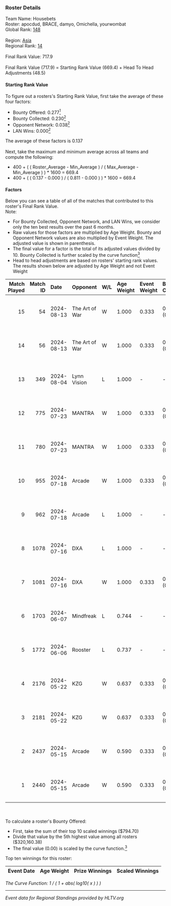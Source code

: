 ### Roster Details<br />
Team Name: Housebets<br />
Roster: apocdud, BRACE, damyo, Omichella, yourwombat<br />
Global Rank: [148](../../standings_global_2024_08_14.md)<br />
<br />
Region: [Asia]( ../../standings_asia_2024_08_14.md)<br />
Regional Rank: [14]( ../../standings_asia_2024_08_14.md)<br />
<br />
Final Rank Value:  717.9<br />
<br />
Final Rank Value (717.9) = Starting Rank Value (669.4) + Head To Head Adjustments (48.5)<br />

#### Starting Rank Value<br />
To figure out a rosters's Starting Rank Value, first take the average of these four factors:<br />
- Bounty Offered: 0.277[<sup>1</sup>](#table2)
- Bounty Collected: 0.230[<sup>2</sup>](#table1)
- Opponent Network: 0.038[<sup>2</sup>](#table1)
- LAN Wins: 0.000[<sup>2</sup>](#table1)

The average of these factors is 0.137<br />
<br />
Next, take the maximum and minimum average across all teams and compute the following:<br />
- 400 + ( ( Roster_Average - Min_Average ) / ( Max_Average - Min_Average ) ) * 1600 = 669.4
- 400 + ( ( 0.137 - 0.000 ) / ( 0.811 - 0.000 ) ) * 1600 = 669.4


#### Factors<br />
Below you can see a table of all of the matches that contributed to this roster's Final Rank Value.<br />
Note:<br />

- For Bounty Collected, Opponent Network, and LAN Wins, we consider only the ten best results over the past 6 months.
- Raw values for those factors are multiplied by Age Weight. Bounty and Opponent Network values are also multiplied by Event Weight. The adjusted value is shown in parenthesis.
- The final value for a factor is the total of its adjusted values divided by 10. Bounty Collected is further scaled by the curve function[<sup>3</sup>](#curveFunction)
- Head to head adjustments are based on rosters' starting rank values. The results shown below are adjusted by Age Weight and not Event Weight
<span id="table1"></span><br />


| Match Played | Match ID | Date       | Opponent       | W/L | Age Weight | Event Weight | Bounty Collected | Opponent Network | LAN Wins  | H2H Adj. | Roster                                       |
| -: | -: | :- | :- | :- | :- | :- | :- | :- | :- | -: | :- |
|           15 |       54 | 2024-08-13 | The Art of War | W   | 1.000      | 0.333        | 0.000 (0.000)    | 0.154 (0.051)    | 0 (0.000) |    14.46 | apocdud, BRACE, damyo, Omichella, yourwombat |
|           14 |       56 | 2024-08-13 | The Art of War | W   | 1.000      | 0.333        | 0.000 (0.000)    | 0.154 (0.051)    | 0 (0.000) |    15.80 | apocdud, BRACE, damyo, Omichella, yourwombat |
|           13 |      349 | 2024-08-04 | Lynn Vision    | L   | 1.000      | -            | -                | -                | -         |    -4.53 | BRACE, damyo, Omichella, pz, yourwombat      |
|           12 |      775 | 2024-07-23 | MANTRA         | W   | 1.000      | 0.333        | 0.000 (0.000)    | 0.000 (0.000)    | 0 (0.000) |     4.80 | apocdud, BRACE, damyo, Omichella, yourwombat |
|           11 |      780 | 2024-07-23 | MANTRA         | W   | 1.000      | 0.333        | 0.000 (0.000)    | 0.000 (0.000)    | 0 (0.000) |     5.03 | apocdud, BRACE, damyo, Omichella, yourwombat |
|           10 |      955 | 2024-07-18 | Arcade         | W   | 1.000      | 0.333        | 0.002 (0.001)    | 0.190 (0.063)    | 0 (0.000) |    15.82 | apocdud, BRACE, damyo, Omichella, yourwombat |
|            9 |      962 | 2024-07-18 | Arcade         | L   | 1.000      | -            | -                | -                | -         |   -15.67 | apocdud, BRACE, damyo, Omichella, yourwombat |
|            8 |     1078 | 2024-07-16 | DXA            | L   | 1.000      | -            | -                | -                | -         |   -17.96 | apocdud, BRACE, damyo, Omichella, yourwombat |
|            7 |     1081 | 2024-07-16 | DXA            | W   | 1.000      | 0.333        | 0.002 (0.001)    | 0.240 (0.080)    | 0 (0.000) |    13.35 | apocdud, BRACE, damyo, Omichella, yourwombat |
|            6 |     1703 | 2024-06-07 | Mindfreak      | L   | 0.744      | -            | -                | -                | -         |   -10.79 | ADDICT, BRACE, damyo, hazr, yourwombat       |
|            5 |     1772 | 2024-06-06 | Rooster        | L   | 0.737      | -            | -                | -                | -         |    -8.50 | ADDICT, BRACE, damyo, hazr, yourwombat       |
|            4 |     2176 | 2024-05-22 | KZG            | W   | 0.637      | 0.333        | 0.005 (0.001)    | 0.145 (0.031)    | 0 (0.000) |     8.73 | ADDICT, BRACE, damyo, hazr, yourwombat       |
|            3 |     2181 | 2024-05-22 | KZG            | W   | 0.637      | 0.333        | 0.005 (0.001)    | 0.145 (0.031)    | 0 (0.000) |     9.23 | ADDICT, BRACE, damyo, hazr, yourwombat       |
|            2 |     2437 | 2024-05-15 | Arcade         | W   | 0.590      | 0.333        | 0.002 (0.000)    | 0.190 (0.037)    | 0 (0.000) |     9.12 | ADDICT, BRACE, damyo, hazr, yourwombat       |
|            1 |     2440 | 2024-05-15 | Arcade         | W   | 0.590      | 0.333        | 0.002 (0.000)    | 0.190 (0.037)    | 0 (0.000) |     9.61 | ADDICT, BRACE, damyo, hazr, yourwombat       |

<br />
<span id="table2"></span><br />
To calculate a roster's Bounty Offered:<br />

- First, take the sum of their top 10 scaled winnings ($794.70)
- Divide that value by the 5th highest value among all rosters ($320,160.38)
- The final value (0.00) is scaled by the curve function.[<sup>3</sup>](#curveFunction)

Top ten winnings for this roster:<br />

| Event Date | Age Weight | Prize Winnings | Scaled Winnings |
| :- | -: | :- | :- |


<span id="curveFunction"></span>_The Curve Function: 1 / ( 1 + abs( log10( x ) ) )_<br />

---
_Event data for Regional Standings provided by HLTV.org_<br />
